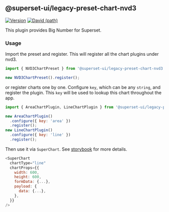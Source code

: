 ## @superset-ui/legacy-preset-chart-nvd3

[![Version](https://img.shields.io/npm/v/@superset-ui/legacy-preset-chart-nvd3.svg?style=flat-square)](https://img.shields.io/npm/v/@superset-ui/legacy-preset-chart-nvd3.svg?style=flat-square)
[![David (path)](https://img.shields.io/david/apache-superset/superset-ui.svg?path=packages%2Fsuperset-ui-legacy-preset-chart-nvd3&style=flat-square)](https://david-dm.org/apache-superset/superset-ui?path=packages/superset-ui-legacy-preset-chart-nvd3)

This plugin provides Big Number for Superset.

### Usage

Import the preset and register. This will register all the chart plugins under nvd3.

```js
import { NVD3ChartPreset } from '@superset-ui/legacy-preset-chart-nvd3';

new NVD3ChartPreset().register();
```

or register charts one by one. Configure `key`, which can be any `string`, and register the plugin. This `key` will be used to lookup this chart throughout the app.

```js
import { AreaChartPlugin, LineChartPlugin } from '@superset-ui/legacy-preset-chart-nvd3';

new AreaChartPlugin()
  .configure({ key: 'area' })
  .register();
new LineChartPlugin()
  .configure({ key: 'line' })
  .register();
```

Then use it via `SuperChart`. See [storybook](https://apache-superset.github.io/superset-ui-legacy/?selectedKind=plugin-chart-nvd3) for more details.

```js
<SuperChart
  chartType="line"
  chartProps={{
    width: 600,
    height: 600,
    formData: {...},
    payload: {
      data: {...},
    },
  }}
/>
```